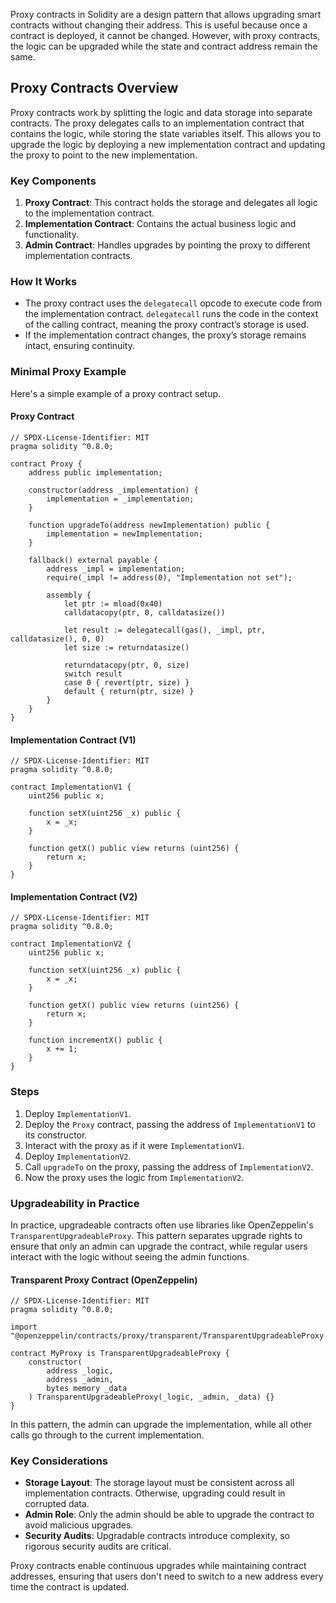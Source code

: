 Proxy contracts in Solidity are a design pattern that allows upgrading smart contracts without changing their address. This is useful because once a contract is deployed, it cannot be changed. However, with proxy contracts, the logic can be upgraded while the state and contract address remain the same.

## Proxy Contracts Overview

Proxy contracts work by splitting the logic and data storage into separate contracts. The proxy delegates calls to an implementation contract that contains the logic, while storing the state variables itself. This allows you to upgrade the logic by deploying a new implementation contract and updating the proxy to point to the new implementation.

### Key Components

1. **Proxy Contract**: This contract holds the storage and delegates all logic to the implementation contract.
2. **Implementation Contract**: Contains the actual business logic and functionality.
3. **Admin Contract**: Handles upgrades by pointing the proxy to different implementation contracts.

### How It Works

- The proxy contract uses the `delegatecall` opcode to execute code from the implementation contract. `delegatecall` runs the code in the context of the calling contract, meaning the proxy contract’s storage is used.
- If the implementation contract changes, the proxy’s storage remains intact, ensuring continuity.

### Minimal Proxy Example

Here's a simple example of a proxy contract setup.

#### Proxy Contract

```solidity
// SPDX-License-Identifier: MIT
pragma solidity ^0.8.0;

contract Proxy {
    address public implementation;

    constructor(address _implementation) {
        implementation = _implementation;
    }

    function upgradeTo(address newImplementation) public {
        implementation = newImplementation;
    }

    fallback() external payable {
        address _impl = implementation;
        require(_impl != address(0), "Implementation not set");

        assembly {
            let ptr := mload(0x40)
            calldatacopy(ptr, 0, calldatasize())

            let result := delegatecall(gas(), _impl, ptr, calldatasize(), 0, 0)
            let size := returndatasize()

            returndatacopy(ptr, 0, size)
            switch result
            case 0 { revert(ptr, size) }
            default { return(ptr, size) }
        }
    }
}
```

#### Implementation Contract (V1)

```solidity
// SPDX-License-Identifier: MIT
pragma solidity ^0.8.0;

contract ImplementationV1 {
    uint256 public x;

    function setX(uint256 _x) public {
        x = _x;
    }

    function getX() public view returns (uint256) {
        return x;
    }
}
```

#### Implementation Contract (V2)

```solidity
// SPDX-License-Identifier: MIT
pragma solidity ^0.8.0;

contract ImplementationV2 {
    uint256 public x;

    function setX(uint256 _x) public {
        x = _x;
    }

    function getX() public view returns (uint256) {
        return x;
    }

    function incrementX() public {
        x += 1;
    }
}
```

### Steps

1. Deploy `ImplementationV1`.
2. Deploy the `Proxy` contract, passing the address of `ImplementationV1` to its constructor.
3. Interact with the proxy as if it were `ImplementationV1`.
4. Deploy `ImplementationV2`.
5. Call `upgradeTo` on the proxy, passing the address of `ImplementationV2`.
6. Now the proxy uses the logic from `ImplementationV2`.

### Upgradeability in Practice

In practice, upgradeable contracts often use libraries like OpenZeppelin's `TransparentUpgradeableProxy`. This pattern separates upgrade rights to ensure that only an admin can upgrade the contract, while regular users interact with the logic without seeing the admin functions.

#### Transparent Proxy Contract (OpenZeppelin)

```solidity
// SPDX-License-Identifier: MIT
pragma solidity ^0.8.0;

import "@openzeppelin/contracts/proxy/transparent/TransparentUpgradeableProxy.sol";

contract MyProxy is TransparentUpgradeableProxy {
    constructor(
        address _logic,
        address _admin,
        bytes memory _data
    ) TransparentUpgradeableProxy(_logic, _admin, _data) {}
}
```

In this pattern, the admin can upgrade the implementation, while all other calls go through to the current implementation.

### Key Considerations

- **Storage Layout**: The storage layout must be consistent across all implementation contracts. Otherwise, upgrading could result in corrupted data.
- **Admin Role**: Only the admin should be able to upgrade the contract to avoid malicious upgrades.
- **Security Audits**: Upgradable contracts introduce complexity, so rigorous security audits are critical.

Proxy contracts enable continuous upgrades while maintaining contract addresses, ensuring that users don't need to switch to a new address every time the contract is updated.
